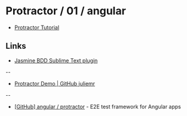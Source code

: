 # Protractor / 01 / angular

* [Protractor Tutorial](https://angular.github.io/protractor/#/tutorial)


## Links


* [Jasmine BDD Sublime Text plugin](https://sublime.wbond.net/packages/Jasmine%20BDD)

--

* [Protractor Demo | GitHub juliemr](https://juliemr.github.io/protractor-demo/)

--

* [[GitHub] angular / protractor](https://github.com/angular/protractor) - E2E test framework for Angular apps


